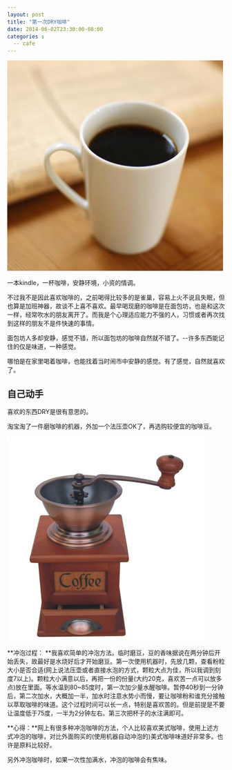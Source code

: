 ```yaml
---
layout: post
title: "第一次DRY咖啡"
date: 2014-06-02T23:30:00-08:00
categories :
  -- cafe
---
```

![](</images/2014/coffee-index.jpg>)

一本kindle，一杯咖啡，安静环境，小资的情调。

不过我不是因此喜欢咖啡的，之前喝得比较多的是雀巢，容易上火不说且失眠，但也算是加班神器，故谈不上喜不喜欢。最早喝现磨的咖啡是在面包坊，也是和这次一样，经常吹水的朋友离开了。而我是个心理适应能力不强的人，习惯或者再次找到这样的朋友不是件快速的事情。

面包坊人多却安静，感觉不错，所以面包坊的咖啡自然就不错了。--许多东西能记住的仅是味道，一种感觉。

哪怕是在家里喝着咖啡，也能找着当时闹市中安静的感觉。有了感觉，自然就喜欢了。

自己动手
----

喜欢的东西DRY是很有意思的。

淘宝淘了一件磨咖啡的机器，外加一个法压壶OK了，再选购较便宜的咖啡豆。

![](</images/2014/coffee-jiqi.jpg>)

**冲泡过程：
**我喜欢简单的冲泡方法。临时磨豆，豆的香味据说在两分钟后开始丢失，故最好是水烧好后才开始磨豆。第一次使用机器时，先放几颗，查看粉粒大小是否合适(网上说法压壶或者直接水泡的方式，颗粒大点为佳，所以我调到刻度7以上)。颗粒大小满意以后，再把一份的份量(大约20克，喜欢苦一点可以放多点)放在里面。等水温到80~85度时，第一次加少量水醒咖啡。暂停40秒到一分钟后，第二次加水，大概加一半，加水时注意水势小而慢，要让咖啡粉和谁充分接触以萃取咖啡的味道。这个过程时间可以长一点，特别是喜欢苦的。但是前提是不要让温度低于75度，一半为2分钟左右。第三次把杯子的水注满即可。

**心得：**网上有很多种冲泡咖啡的方法，个人比较喜欢美式咖啡，使用上述方式冲泡的咖啡，对比外面购买的(使用机器自动冲泡的)美式咖啡味道好非常多。也许是原料比较好。

另外冲泡咖啡时，如果一次性加满水，冲泡的咖啡会有焦味。

